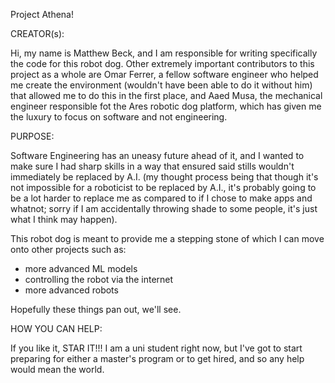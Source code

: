 Project Athena!

CREATOR(s):

Hi, my name is Matthew Beck, and I am responsible for writing specifically the code for this robot dog. Other extremely
important contributors to this project as a whole are Omar Ferrer, a fellow software engineer who helped me create the
environment (wouldn't have been able to do it without him) that allowed me to do this in the first place, and Aaed Musa,
the mechanical engineer responsible fot the Ares robotic dog platform, which has given me the luxury to focus on
software and not engineering.

PURPOSE:

Software Engineering has an uneasy future ahead of it, and I wanted to make sure I had sharp skills in a way that
ensured said stills wouldn't immediately be replaced by A.I. (my thought process being that though it's not impossible
for a roboticist to be replaced by A.I., it's probably going to be a lot harder to replace me as compared to if I chose
to make apps and whatnot; sorry if I am accidentally throwing shade to some people, it's just what I think may happen).

This robot dog is meant to provide me a stepping stone of which I can move onto other projects such as:

* more advanced ML models
* controlling the robot via the internet
* more advanced robots

Hopefully these things pan out, we'll see.

HOW YOU CAN HELP:

If you like it, STAR IT!!! I am a uni student right now, but I've got to start preparing for either a master's program
or to get hired, and so any help would mean the world.
